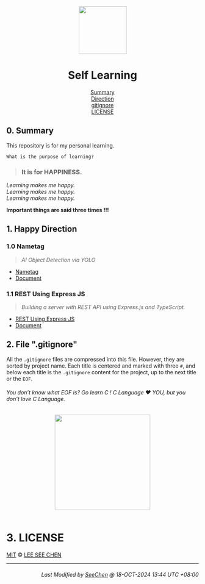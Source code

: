<div align=center>
<kbd>
<img src="https://avatars.githubusercontent.com/u/39422761?v=4" height="125px"/>
</kbd></br>

# Self Learning

[Summary](#0-summary)</br>
[Direction](#1-happy-direction)</br>
[gitignore](#2-file-gitignore)</br>
[LICENSE](#3-license)</br>

</div>

## 0. Summary
This repository is for my personal learning.

`What is the purpose of learning? `
> ### It is for HAPPINESS.

*Learning makes me happy.*</br>
*Learning makes me happy.*</br>
*Learning makes me happy.*</br>

**Important things are said three times !!!**

## 1. Happy Direction
### 1.0 Nametag
> *AI Object Detection via YOLO*

- [Nametag](./Nametag/)
- [Document](./Nametag#readme)

### 1.1 REST Using Express JS
> *Building a server with REST API using Express.js and TypeScript.*

- [REST Using Express JS](./REST_Using_Express_JS/)
- [Document](./REST_Using_Express_JS#readme)

## 2. File ".gitignore"
All the `.gitignore` files are compressed into this file. However, they are sorted by project name. Each title is centered and marked with three `#`, and below each title is the `.gitignore` content for the project, up to the next title or the `EOF`.

###### *You don’t know what EOF is? Go learn C ! C Language ❤️ YOU, but you don’t love C Language.*

<div align=center>
<kbd>
<img src="https://media.tenor.com/WVg9xSC9wC0AAAAM/mua-kiss.gif" height="250px"/>
</kbd>
</div>
</br>

# 3. LICENSE
[MIT](./LICENSE) &copy; [LEE SEE CHEN](https://github.com/SeeChen/)

---
<div align="right">

###### *Last Modified by [SeeChen](https://github.com/SeeChen/) @ 18-OCT-2024 13:44 UTC +08:00*
</div>